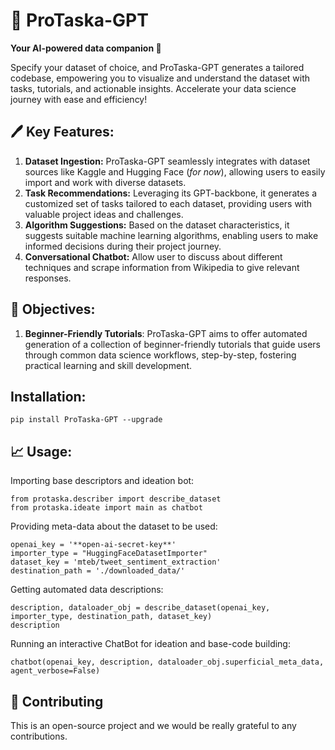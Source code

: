 # 🚀 ProTaska-GPT

**Your AI-powered data companion 🤖**


Specify your dataset of choice, and ProTaska-GPT generates a tailored codebase, empowering you to visualize and understand the dataset with tasks, tutorials, and actionable insights. Accelerate your data science journey with ease and efficiency!

## 🖊️ Key Features:

1. **Dataset Ingestion:** ProTaska-GPT seamlessly integrates with dataset sources like Kaggle and Hugging Face (_for now_), allowing users to easily import and work with diverse datasets.
2. **Task Recommendations:** Leveraging its GPT-backbone, it generates a customized set of tasks tailored to each dataset, providing users with valuable project ideas and challenges.
3. **Algorithm Suggestions:** Based on the dataset characteristics, it suggests suitable machine learning algorithms, enabling users to make informed decisions during their project journey.
4. **Conversational Chatbot:** Allow user to discuss about different techniques and scrape information from Wikipedia to give relevant responses.

## 🔎 Objectives:
1. **Beginner-Friendly Tutorials**: ProTaska-GPT aims to offer automated generation of a collection of beginner-friendly tutorials that guide users through common data science workflows, step-by-step, fostering practical learning and skill development.

## Installation:

`pip install ProTaska-GPT --upgrade`

## 📈 Usage:

Importing base descriptors and ideation bot:
```
from protaska.describer import describe_dataset
from protaska.ideate import main as chatbot
```

Providing meta-data about the dataset to be used:
```
openai_key = '**open-ai-secret-key**'
importer_type = "HuggingFaceDatasetImporter"
dataset_key = 'mteb/tweet_sentiment_extraction'
destination_path = './downloaded_data/'
```

Getting automated data descriptions:
```
description, dataloader_obj = describe_dataset(openai_key, importer_type, destination_path, dataset_key)
description
```

Running an interactive ChatBot for ideation and base-code building:
```
chatbot(openai_key, description, dataloader_obj.superficial_meta_data, agent_verbose=False)
```

## 💁 Contributing

This is an open-source project and we would be really grateful to any contributions.
